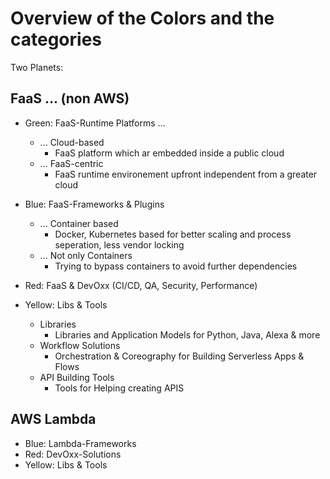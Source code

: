 # Overview of the Colors and the categories

Two Planets:

## FaaS ... (non AWS)
* Green: FaaS-Runtime Platforms ...
  * ... Cloud-based
    * FaaS platform which ar embedded inside a public cloud
  * ... FaaS-centric
    * FaaS runtime environement upfront independent from a greater cloud

* Blue: FaaS-Frameworks & Plugins
  * ... Container based
    * Docker, Kubernetes based for better scaling and process seperation, less vendor locking
  * ... Not only Containers
    * Trying to bypass containers to avoid further dependencies
    
 * Red: FaaS & DevOxx (CI/CD, QA, Security, Performance)
 
 * Yellow: Libs & Tools
   * Libraries
     * Libraries and Application Models for Python, Java, Alexa & more
   * Workflow Solutions
     * Orchestration & Coreography for Building Serverless Apps & Flows
   * API Building Tools
     * Tools for Helping creating APIS
 
## AWS Lambda
* Blue: Lambda-Frameworks
* Red: DevOxx-Solutions
* Yellow: Libs & Tools
